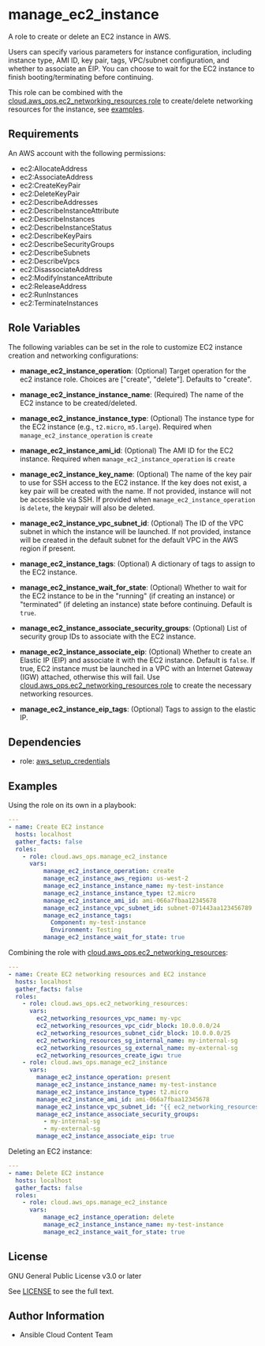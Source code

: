 # manage_ec2_instance

A role to create or delete an EC2 instance in AWS.

Users can specify various parameters for instance configuration, including instance type, AMI ID, key pair, tags, VPC/subnet configuration, and whether to associate an EIP. You can choose to wait for the EC2 instance to finish booting/terminating before continuing.

This role can be combined with the [cloud.aws_ops.ec2_networking_resources role](../ec2_networking_resources/README.md) to create/delete networking resources for the instance, see [examples](#examples).

## Requirements

An AWS account with the following permissions:

* ec2:AllocateAddress
* ec2:AssociateAddress
* ec2:CreateKeyPair
* ec2:DeleteKeyPair
* ec2:DescribeAddresses
* ec2:DescribeInstanceAttribute
* ec2:DescribeInstances
* ec2:DescribeInstanceStatus
* ec2:DescribeKeyPairs
* ec2:DescribeSecurityGroups
* ec2:DescribeSubnets
* ec2:DescribeVpcs
* ec2:DisassociateAddress
* ec2:ModifyInstanceAttribute
* ec2:ReleaseAddress
* ec2:RunInstances
* ec2:TerminateInstances

## Role Variables

The following variables can be set in the role to customize EC2 instance creation and networking configurations:

* **manage_ec2_instance_operation**: (Optional)
  Target operation for the ec2 instance role. Choices are ["create", "delete"]. Defaults to "create".

* **manage_ec2_instance_instance_name**: (Required)
  The name of the EC2 instance to be created/deleted.

* **manage_ec2_instance_instance_type**: (Optional)
  The instance type for the EC2 instance (e.g., `t2.micro`, `m5.large`). Required when `manage_ec2_instance_operation` is `create`

* **manage_ec2_instance_ami_id**: (Optional)
  The AMI ID for the EC2 instance. Required when `manage_ec2_instance_operation` is `create`

* **manage_ec2_instance_key_name**: (Optional)
  The name of the key pair to use for SSH access to the EC2 instance.
  If the key does not exist, a key pair will be created with the name.
  If not provided, instance will not be accessible via SSH.
  If provided when `manage_ec2_instance_operation` is `delete`, the keypair will also be deleted.

* **manage_ec2_instance_vpc_subnet_id**: (Optional)
  The ID of the VPC subnet in which the instance will be launched.
  If not provided, instance will be created in the default subnet for the default VPC in the AWS region if present.

* **manage_ec2_instance_tags**: (Optional)
  A dictionary of tags to assign to the EC2 instance.

* **manage_ec2_instance_wait_for_state**: (Optional)
  Whether to wait for the EC2 instance to be in the "running" (if creating an instance) or "terminated" (if deleting an instance) state before continuing. Default is `true`.

* **manage_ec2_instance_associate_security_groups**: (Optional)
  List of security group IDs to associate with the EC2 instance.

* **manage_ec2_instance_associate_eip**: (Optional)
  Whether to create an Elastic IP (EIP) and associate it with the EC2 instance. Default is `false`.
  If true, EC2 instance must be launched in a VPC with an Internet Gateway (IGW) attached, otherwise this will fail. Use [cloud.aws_ops.ec2_networking_resources role](../ec2_networking_resources/README.md) to create the necessary networking resources.

* **manage_ec2_instance_eip_tags**: (Optional)
  Tags to assign to the elastic IP.

## Dependencies

- role: [aws_setup_credentials](../aws_setup_credentials/README.md)

## Examples

Using the role on its own in a playbook:

```yaml
---
- name: Create EC2 instance
  hosts: localhost
  gather_facts: false
  roles:
    - role: cloud.aws_ops.manage_ec2_instance
      vars:
          manage_ec2_instance_operation: create
          manage_ec2_instance_aws_region: us-west-2
          manage_ec2_instance_instance_name: my-test-instance
          manage_ec2_instance_instance_type: t2.micro
          manage_ec2_instance_ami_id: ami-066a7fbaa12345678
          manage_ec2_instance_vpc_subnet_id: subnet-071443aa123456789
          manage_ec2_instance_tags:
            Component: my-test-instance
            Environment: Testing
          manage_ec2_instance_wait_for_state: true
```

Combining the role with [cloud.aws_ops.ec2_networking_resources](../ec2_networking_resources/README.md):

```yaml
---
- name: Create EC2 networking resources and EC2 instance
  hosts: localhost
  gather_facts: false
  roles:
    - role: cloud.aws_ops.ec2_networking_resources:
      vars:
        ec2_networking_resources_vpc_name: my-vpc
        ec2_networking_resources_vpc_cidr_block: 10.0.0.0/24
        ec2_networking_resources_subnet_cidr_block: 10.0.0.0/25
        ec2_networking_resources_sg_internal_name: my-internal-sg
        ec2_networking_resources_sg_external_name: my-external-sg
        ec2_networking_resources_create_igw: true
    - role: cloud.aws_ops.manage_ec2_instance
      vars:
        manage_ec2_instance_operation: present
        manage_ec2_instance_instance_name: my-test-instance
        manage_ec2_instance_instance_type: t2.micro
        manage_ec2_instance_ami_id: ami-066a7fbaa12345678
        manage_ec2_instance_vpc_subnet_id: "{{ ec2_networking_resources_subnet_result.subnet.id }}"
        manage_ec2_instance_associate_security_groups:
          - my-internal-sg
          - my-external-sg
        manage_ec2_instance_associate_eip: true
```

Deleting an EC2 instance:

```yaml
---
- name: Delete EC2 instance
  hosts: localhost
  gather_facts: false
  roles:
    - role: cloud.aws_ops.manage_ec2_instance
      vars:
          manage_ec2_instance_operation: delete
          manage_ec2_instance_instance_name: my-test-instance
          manage_ec2_instance_wait_for_state: true
```

## License

GNU General Public License v3.0 or later

See [LICENSE](../../LICENSE) to see the full text.

## Author Information

- Ansible Cloud Content Team
